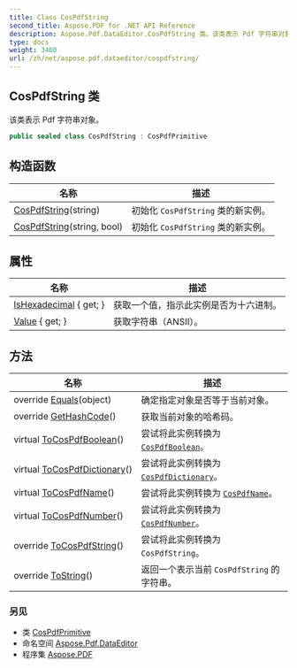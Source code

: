```yaml
---
title: Class CosPdfString
second_title: Aspose.PDF for .NET API Reference
description: Aspose.Pdf.DataEditor.CosPdfString 类。该类表示 Pdf 字符串对象
type: docs
weight: 3460
url: /zh/net/aspose.pdf.dataeditor/cospdfstring/
---
```

## CosPdfString 类

该类表示 Pdf 字符串对象。

```csharp
public sealed class CosPdfString : CosPdfPrimitive
```

## 构造函数

| 名称 | 描述 |
| --- | --- |
| [CosPdfString](cospdfstring/#constructor)(string) | 初始化 `CosPdfString` 类的新实例。 |
| [CosPdfString](cospdfstring/#constructor_1)(string, bool) | 初始化 `CosPdfString` 类的新实例。 |

## 属性

| 名称 | 描述 |
| --- | --- |
| [IsHexadecimal](../../aspose.pdf.dataeditor/cospdfstring/ishexadecimal/) { get; } | 获取一个值，指示此实例是否为十六进制。 |
| [Value](../../aspose.pdf.dataeditor/cospdfstring/value/) { get; } | 获取字符串（ANSII）。 |

## 方法

| 名称 | 描述 |
| --- | --- |
| override [Equals](../../aspose.pdf.dataeditor/cospdfstring/equals/)(object) | 确定指定对象是否等于当前对象。 |
| override [GetHashCode](../../aspose.pdf.dataeditor/cospdfstring/gethashcode/)() | 获取当前对象的哈希码。 |
| virtual [ToCosPdfBoolean](../../aspose.pdf.dataeditor/cospdfprimitive/tocospdfboolean/)() | 尝试将此实例转换为 [`CosPdfBoolean`](../cospdfboolean/)。 |
| virtual [ToCosPdfDictionary](../../aspose.pdf.dataeditor/cospdfprimitive/tocospdfdictionary/)() | 尝试将此实例转换为 [`CosPdfDictionary`](../cospdfdictionary/)。 |
| virtual [ToCosPdfName](../../aspose.pdf.dataeditor/cospdfprimitive/tocospdfname/)() | 尝试将此实例转换为 [`CosPdfName`](../cospdfname/)。 |
| virtual [ToCosPdfNumber](../../aspose.pdf.dataeditor/cospdfprimitive/tocospdfnumber/)() | 尝试将此实例转换为 [`CosPdfNumber`](../cospdfnumber/)。 |
| override [ToCosPdfString](../../aspose.pdf.dataeditor/cospdfstring/tocospdfstring/)() | 尝试将此实例转换为 `CosPdfString`。 |
| override [ToString](../../aspose.pdf.dataeditor/cospdfstring/tostring/)() | 返回一个表示当前 `CosPdfString` 的字符串。 |

### 另见

* 类 [CosPdfPrimitive](../cospdfprimitive/)
* 命名空间 [Aspose.Pdf.DataEditor](../../aspose.pdf.dataeditor/)
* 程序集 [Aspose.PDF](../../)